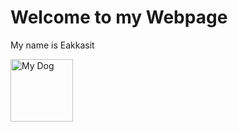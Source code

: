 <html>
    </head>
<body>
    <h1>Welcome to my Webpage</h1>
    <p>My name is Eakkasit</p>
    <img src="Cute_dog.jpg" alt = 'My Dog' width="100">
</body>
</html>
